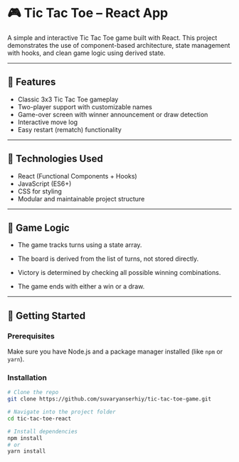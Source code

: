 # 🎮 Tic Tac Toe – React App

A simple and interactive Tic Tac Toe game built with React. This project demonstrates the use of component-based architecture, state management with hooks, and clean game logic using derived state.

---

## 📌 Features

- Classic 3x3 Tic Tac Toe gameplay
- Two-player support with customizable names
- Game-over screen with winner announcement or draw detection
- Interactive move log
- Easy restart (rematch) functionality

---

## 🧩 Technologies Used

- React (Functional Components + Hooks)
- JavaScript (ES6+)
- CSS for styling
- Modular and maintainable project structure

---

## 🧠 Game Logic

- The game tracks turns using a state array.

- The board is derived from the list of turns, not stored directly.

- Victory is determined by checking all possible winning combinations.

- The game ends with either a win or a draw.

---

## 🚀 Getting Started

### Prerequisites

Make sure you have Node.js and a package manager installed (like `npm` or `yarn`).

### Installation

```bash
# Clone the repo
git clone https://github.com/suvaryanserhiy/tic-tac-toe-game.git

# Navigate into the project folder
cd tic-tac-toe-react

# Install dependencies
npm install
# or
yarn install
```
